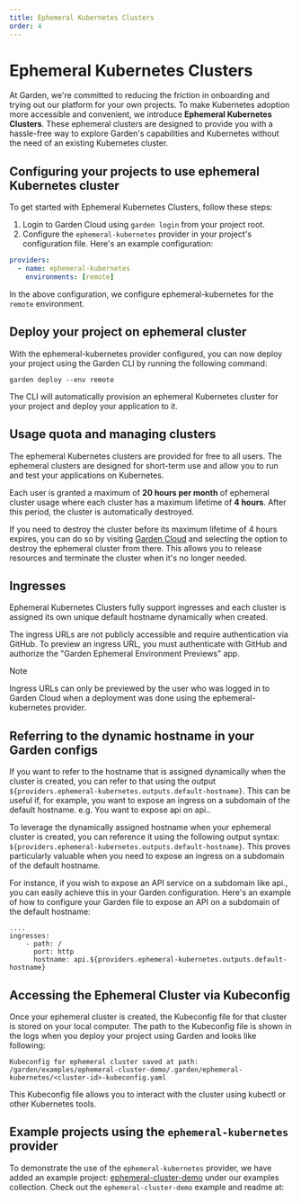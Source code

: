 ```yaml
---
title: Ephemeral Kubernetes Clusters
order: 4
---
```


# Ephemeral Kubernetes Clusters

At Garden, we're committed to reducing the friction in onboarding and trying out our platform for your own projects. To make Kubernetes adoption more accessible and convenient, we introduce **Ephemeral Kubernetes Clusters**. These ephemeral clusters are designed to provide you with a hassle-free way to explore Garden's capabilities and Kubernetes without the need of an existing Kubernetes cluster.

## Configuring your projects to use ephemeral Kubernetes cluster

To get started with Ephemeral Kubernetes Clusters, follow these steps:

1. Login to Garden Cloud using `garden login` from your project root.
2. Configure the `ephemeral-kubernetes` provider in your project's configuration file. Here's an example configuration:

```yaml
providers:
  - name: ephemeral-kubernetes
    environments: [remote]

```
In the above configuration, we configure ephemeral-kubernetes for the `remote` environment.

## Deploy your project on ephemeral cluster

With the ephemeral-kubernetes provider configured, you can now deploy your project using the Garden CLI by running the following command:

```
garden deploy --env remote
```

The CLI will automatically provision an ephemeral Kubernetes cluster for your project and deploy your application to it.

## Usage quota and managing clusters

The ephemeral Kubernetes clusters are provided for free to all users. The ephemeral clusters are designed for short-term use and allow you to run and test your applications on Kubernetes.

Each user is granted a maximum of **20 hours per month** of ephemeral cluster usage where each cluster has a maximum lifetime of **4 hours**. After this period, the cluster is automatically destroyed.

If you need to destroy the cluster before its maximum lifetime of 4 hours expires, you can do so by visiting [Garden Cloud](https://app.garden.io) and selecting the option to destroy the ephemeral cluster from there. This allows you to release resources and terminate the cluster when it's no longer needed.

## Ingresses

Ephemeral Kubernetes Clusters fully support ingresses and each cluster is assigned its own unique default hostname dynamically when created.

The ingress URLs are not publicly accessible and require authentication via GitHub. To preview an ingress URL, you must authenticate with GitHub and authorize the "Garden Ephemeral Environment Previews" app.

> [!NOTE]
> Ingress URLs can only be previewed by the user who was logged in to Garden Cloud when a deployment was done using the ephemeral-kubernetes provider.

## Referring to the dynamic hostname in your Garden configs

If you want to refer to the hostname that is assigned dynamically when the cluster is created, you can refer to that using the output `${providers.ephemeral-kubernetes.outputs.default-hostname}`. This can be useful if, for example, you want to expose an ingress on a subdomain of the default hostname. e.g. You want to expose api on api.<default-hostname>.

To leverage the dynamically assigned hostname when your ephemeral cluster is created, you can reference it using the following output syntax: `${providers.ephemeral-kubernetes.outputs.default-hostname}`. This proves particularly valuable when you need to expose an ingress on a subdomain of the default hostname.

For instance, if you wish to expose an API service on a subdomain like api.<default-hostname>, you can easily achieve this in your Garden configuration. Here's an example of how to configure your Garden file to expose an API on a subdomain of the default hostname:

```
....
ingresses:
    - path: /
      port: http
      hostname: api.${providers.ephemeral-kubernetes.outputs.default-hostname}
```

## Accessing the Ephemeral Cluster via Kubeconfig

Once your ephemeral cluster is created, the Kubeconfig file for that cluster is stored on your local computer. The path to the Kubeconfig file is shown in the logs when you deploy your project using Garden and looks like following:
```
Kubeconfig for ephemeral cluster saved at path: /garden/examples/ephemeral-cluster-demo/.garden/ephemeral-kubernetes/<cluster-id>-kubeconfig.yaml
```

This Kubeconfig file allows you to interact with the cluster using kubectl or other Kubernetes tools.

## Example projects using the `ephemeral-kubernetes` provider

To demonstrate the use of the `ephemeral-kubernetes` provider, we have added an example project: [ephemeral-cluster-demo](https://github.com/garden-io/garden/tree/main/examples) under our examples collection. Check out the `ephemeral-cluster-demo` example and readme at:
<!-- todo add example link once example is merged: https://github.com/garden-io/garden/tree/main/examples/ephemeral-cluster-demo -->


